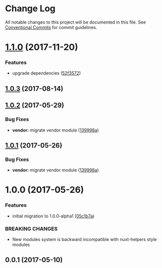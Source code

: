 # Change Log

All notable changes to this project will be documented in this file.
See [Conventional Commits](https://conventionalcommits.org) for commit guidelines.

<a name="1.1.0"></a>
# [1.1.0](https://github.com/nuxt/modules/compare/@nuxtjs/vendor@1.0.3...@nuxtjs/vendor@1.1.0) (2017-11-20)


### Features

* upgrade dependencies ([52f3572](https://github.com/nuxt/modules/commit/52f3572))




<a name="1.0.3"></a>
## [1.0.3](https://github.com/nuxt/modules/compare/@nuxtjs/vendor@1.0.2...@nuxtjs/vendor@1.0.3) (2017-08-14)




<a name="1.0.2"></a>
## [1.0.2](https://github.com/nuxt/modules/compare/@nuxtjs/vendor@1.0.0...@nuxtjs/vendor@1.0.2) (2017-05-29)


### Bug Fixes

* **vendor:** migrate vendor module ([139998a](https://github.com/nuxt/modules/commit/139998a))




<a name="1.0.1"></a>
## [1.0.1](https://github.com/nuxt/modules/compare/@nuxtjs/vendor@1.0.0...@nuxtjs/vendor@1.0.1) (2017-05-26)


### Bug Fixes

* **vendor:** migrate vendor module ([139998a](https://github.com/nuxt/modules/commit/139998a))




<a name="1.0.0"></a>
# 1.0.0 (2017-05-26)


### Features

* initial migration to 1.0.0-alpha1 ([05c1b7a](https://github.com/nuxt/modules/commit/05c1b7a))


### BREAKING CHANGES

* New modules system is backward incompatible with nuxt-helpers style modules




<a name="0.0.1"></a>
## 0.0.1 (2017-05-10)
